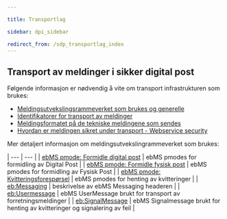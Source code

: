 ```yaml
---

title: Transportlag  

sidebar: dpi_sidebar

redirect_from: /sdp_transportlag_index
---
```


## Transport av meldinger i sikker digital post

Følgende informasjon er nødvendig å vite om transport infrastrukturen
som brukes:

  - [Meldingsutvekslingsrammeverket som brukes og
    generelle](sdp_index_meldingsutveksling.html)
  - [Identifikatorer for transport av
    meldinger](sdp_meldingsidentifikatorer.html) 
  - [Meldingsformatet på de tekniske meldingene som
    sendes](sdp_transportlag_meldingsformat.html)
  - [Hvordan er meldingen sikret under transport - Webservice
    security](sdp_webservicesecurity.html)

Mer detaljert informasjon om meldingsutvekslingrammeverket som brukes:

| --- | --- |
| [ebMS pmode: Formidle digital post]({{site.baseurl}}/resources/begrep/sikkerDigitalPost/transportlag/Meldingsutveksling/FormidleDigitalPostForsendelse) | ebMS pmodes for formidling av Digital Post |
| [ebMS pmode: Formidle fysisk post]({{site.baseurl}}/resources/begrep/sikkerDigitalPost/transportlag/Meldingsutveksling/FormidleFysiskPostForsendelse) | ebMS pmodes for formidling av Fysisk Post |
| [ebMS pmode: Kvitteringsforespørsel]({{site.baseurl}}/resources/begrep/sikkerDigitalPost/transportlag/Meldingsutveksling/KvitteringsForespoersel) | ebMS pmodes for henting av kvitteringer |
| [eb:Messaging]({{site.baseurl}}/resources/begrep/sikkerDigitalPost/transportlag/Messaging) | beskrivelse av ebMS Messaging headeren |
| [eb:Usermessage]({{site.baseurl}}/resources/begrep/felles/) | ebMS UserMessage brukt for transport av forretningsmeldinger |
| [eb:SignalMessage]({{site.baseurl}}/resources/begrep/felles/) | ebMS Signalmessage brukt for henting av kvitteringer og signalering av feil |

